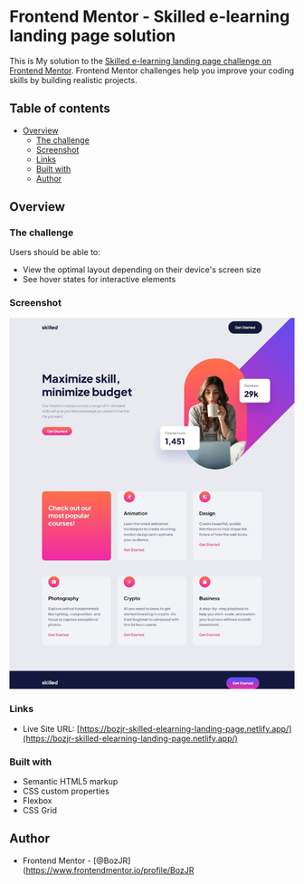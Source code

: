 # Frontend Mentor - Skilled e-learning landing page solution

This is My solution to the [Skilled e-learning landing page challenge on Frontend Mentor](https://www.frontendmentor.io/challenges/skilled-elearning-landing-page-S1ObDrZ8q). Frontend Mentor challenges help you improve your coding skills by building realistic projects.


## Table of contents

- [Overview](#overview)
  - [The challenge](#the-challenge)
  - [Screenshot](#screenshot)
  - [Links](#links)
  - [Built with](#built-with)
  - [Author](#author)


## Overview

### The challenge

Users should be able to:

- View the optimal layout depending on their device's screen size
- See hover states for interactive elements

### Screenshot

![](./completion%20pic/skilled-elearning-landing-page-screenshot.jpeg)


### Links

- Live Site URL: [https://bozjr-skilled-elearning-landing-page.netlify.app/](https://bozjr-skilled-elearning-landing-page.netlify.app/)


### Built with

- Semantic HTML5 markup
- CSS custom properties
- Flexbox
- CSS Grid


## Author

- Frontend Mentor - [@BozJR](https://www.frontendmentor.io/profile/BozJR

